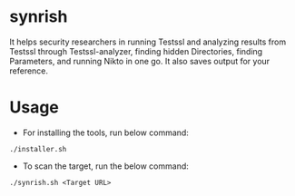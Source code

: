 # synrish
It helps security researchers in running Testssl and analyzing results from Testssl through Testssl-analyzer, finding hidden Directories, finding Parameters, and running Nikto in one go. It also saves output for your reference.

# Usage
* For installing the tools, run below command:
```
./installer.sh
```
* To scan the target, run the below command:
```
./synrish.sh <Target URL>
```
